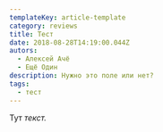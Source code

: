 ```yaml
---
templateKey: article-template
category: reviews
title: Тест
date: 2018-08-28T14:19:00.044Z
autors:
  - Алексей Ачё
  - Ещё Один
description: Нужно это поле или нет?
tags:
  - тест
---
```

Тут _текст._
